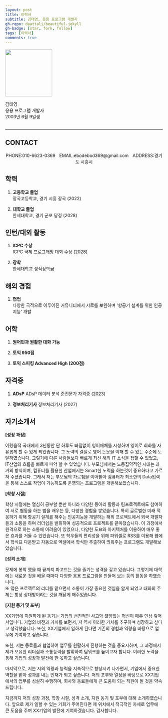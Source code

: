```yaml
---
layout: post
title: 이력서
subtitle: 김태영, 응용 프로그램 개발자
gh-repo: daattali/beautiful-jekyll
gh-badge: [star, fork, follow]
tags: [이력서]
comments: true
---
```


<!----- PROFILE PICTURE ----->
<img src="https://user-images.githubusercontent.com/127084656/233841542-67d7a578-ad66-4df4-a36d-424f68df8c9e.png" width="150">


<!----- NAME, APPLYING FIELD, AGE ----->
김태영  
응용 프로그램 개발자  
2003년 6월 9일생  
<br clear="left">
***

<!----- CONTACT INFO ----->
## CONTACT
<div align="center">
PHONE:010-6623-0369ㅤEMAIL:ebodebod369@gmail.comㅤADDRESS:경기도 시흥시</div>
   
<!----- EDUCATION HISTORY ----->
## 학력

1. **고등학교 졸업**  
   장곡고등학교, 경기 시흥 장곡 (2022)    

2. **대학교 졸업**   
   한세대학교, 경기 군포 당정 (2028)  
      
<!----- INTERN HISTORY ----->
## 인턴/대외 활동

1. **ICPC 수상**    
   ICPC 국제 프로그래밍 대회 수상 (2028)

2. **장학**   
   한세대학교 성적장학금
  
<!----- OVERSEAS EXPERIENCE ----->
## 해외 경험
1. **협업**    
   다양한 국적으로 이루어진 커뮤니티에서 서로를 보완하며 '항공기 설계를 위한 인공지능' 개발 

<!----- LANGUAGE ----->
## 어학

1. **원어민과 원활한 대화 가능**
    
2. **토익 950점**

3. **토익 스피킹 Advanced High (200점)**
    
<!----- CERTIFICATE HISTORY ----->
## 자격증

1. **ADsP** 
   ADsP 데이터 분석 준전문가 자격증 (2023)

2. **정보처리기사**
   정보처리기사 (2027)
  
## 자기소개서


**[성장 과정]**

어렸을적 국내에서 3년동안 단 하루도 빠짐없이 영어매체를 시청하며 영어로 회화를 자유롭게 할 수 있게 되었습니다. 그 노력의 결실로 영어 논문을 이해 할 수 있는 수준에 도달하였습니다. 그렇기에 다른 사람들보다 빠르게 최신 해외 IT 소식을 접할 수 있었고, IT산업의 흐름을 빠르게 파악 할 수 있었습니다. 부모님께서는 노동집약적인 시대는 과거의 방식이며, 컴퓨터를 활용한 산업에서는 Smart한 노력을 하는것이 중요하다고 가르쳐 주셨습니다. 그래서 저는 부모님의 가르침을 이어받아 컴퓨터가 최소한의 Data입력을 통해 스스로 작업이 가능하도록 운영되는 프로그램을 개발해보았습니다.

**[학창 시절]**

학창 시절에는 열심히 공부할 뿐만 아니라 다양한 동아리 활동과 팀프로젝트에도 참여하여 서로 협동을 하는 법을 배우는 등, 다양한 경험을 쌓았습니다. 특히 글로벌한 미래 적응하기 위해 항공기 설계를 해주는 인공지능을 개발하는 해외 프로젝트에서 외국 개발자들과 소통을 하며 리더쉽을 발휘하여 성공적으로 프로젝트를 끝마쳤습니다. 이 과정에서 원격으로 하는 소통에 어려움이 있었으나, 다양한 도표와 아키텍처를 이용하여 매우 좋은 효과를 거둘 수 있었습니다. 또 학우들의 편리성을 위해 파워셸로 RSS를 이용해 웹에서 학식표 다운받고 자동으로 엑셀에서 학식만 추출하여 띄워주는 프로그램도 개발해보았습니다.

**[성격 소개]**

문제에 봉착 했을 때 끝까지 파고드는 것을 즐기는 성격을 갖고 있습니다. 그렇기에 대학에는 새로운 것을 배울 때마다 다양한 응용 프로그램을 만들어 보는 등의 활동을 하였습니다.     
또 많은 프로젝트의 리더를 맡으면서 소통이 가장 중요한 것임을 알게 되었고 대화의 주체는 항상 상대방이라는 것을 깨닫게 해주었습니다.  

**[지원 동기 및 포부]**

XX기업에 지원하게 된 동기는 기업의 선진적인 사고와 끊임없는 혁신이 매우 인상 깊어서입니다. 기업의 비전과 가치를 보면서, 저 역시 이러한 가치를 추구하며 성장하고 싶다고 생각했습니다. 또한, XX기업에서 일하게 된다면 기존의 경험과 역량을 바탕으로 업무에 기여하고 싶습니다.

또한, 저는 동료들과 협업하여 업무를 원활하게 진행하는 것을 중요시하며, 그 과정에서 제가 보유한 리더십과 소통능력을 발휘하여 팀워크를 높이고자 합니다. 이러한 노력을 통해 기업의 성장과 발전에 한 몫하고 싶습니다.

마지막으로, 저는 저의 역량과 능력을 지속적으로 향상시켜 나가면서, 기업에서 중요한 역할을 맡아 성과를 내는 인재가 되고 싶습니다. 저의 포부와 열정을 바탕으로 XX기업에서의 업무를 성실히 수행하며, 회사와 동료들에게 큰 도움이 되는 직원이 될 것을 약속드립니다.

지금까지 저의 성장 과정, 학창 시절, 성격 소개, 지원 동기 및 포부에 대해 소개하였습니다. 앞으로 제가 일할 수 있는 기회가 주어진다면 제 위치에서 적극적인 자세로 업무에 큰 도움을 주며 XX기업의 발전에 기여하겠습니다. 감사합니다.
